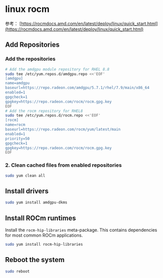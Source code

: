 # linux rocm

参考： [https://rocmdocs.amd.com/en/latest/deploy/linux/quick_start.html](https://rocmdocs.amd.com/en/latest/deploy/linux/quick_start.html)

## Add Repositories

### Add the repositories

```sh
# Add the amdgpu module repository for RHEL 8.8
sudo tee /etc/yum.repos.d/amdgpu.repo <<'EOF'
[amdgpu]
name=amdgpu
baseurl=https://repo.radeon.com/amdgpu/5.7.1/rhel/7.9/main/x86_64
enabled=1
gpgcheck=1
gpgkey=https://repo.radeon.com/rocm/rocm.gpg.key
EOF
# Add the rocm repository for RHEL8
sudo tee /etc/yum.repos.d/rocm.repo <<'EOF'
[rocm]
name=rocm
baseurl=https://repo.radeon.com/rocm/yum/latest/main
enabled=1
priority=50
gpgcheck=1
gpgkey=https://repo.radeon.com/rocm/rocm.gpg.key
EOF
```

### 2. Clean cached files from enabled repositories

```sh
sudo yum clean all
```

## Install drivers

```sh
sudo yum install amdgpu-dkms
```

## Install ROCm runtimes

Install the `rocm-hip-libraries` meta-package. This contains dependencies for most common ROCm applications.

```sh
sudo yum install rocm-hip-libraries
```

## Reboot the system

```sh
sudo reboot
```
